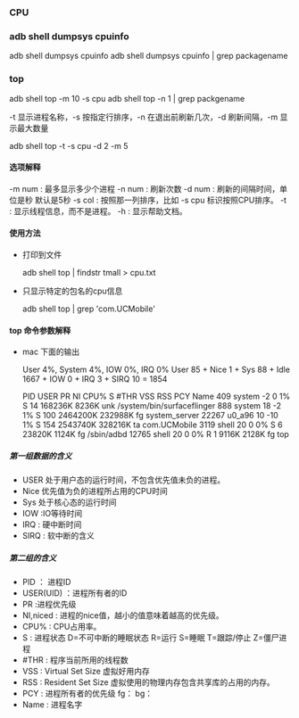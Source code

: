 ### CPU

### adb shell dumpsys cpuinfo

adb shell dumpsys cpuinfo
adb shell dumpsys cpuinfo | grep packagename

### top

adb shell top -m 10 -s cpu
adb shell top -n 1 | grep packgename


-t 显示进程名称，-s 按指定行排序，-n 在退出前刷新几次，-d 刷新间隔，-m 显示最大数量

adb shell top -t -s cpu -d 2 -m 5

#### 选项解释

-m num : 最多显示多少个进程
-n num : 刷新次数
-d num : 刷新的间隔时间，单位是秒 默认是5秒
-s col : 按照那一列排序，比如 -s cpu 标识按照CPU排序。
-t : 显示线程信息，而不是进程。
-h : 显示帮助文档。
#### 使用方法

* 打印到文件

   adb shell top | findstr tmall > cpu.txt

* 只显示特定的包名的cpu信息

  adb shell top | grep 'com.UCMobile'


#### top 命令参数解释

* mac 下面的输出


  User 4%, System 4%, IOW 0%, IRQ 0%
  User 85 + Nice 1 + Sys 88 + Idle 1667 + IOW 0 + IRQ 3 + SIRQ 10 = 1854

    PID USER     PR  NI CPU% S  #THR     VSS     RSS PCY Name
    409 system   -2   0   1% S    14 168236K   8236K unk /system/bin/surfaceflinger
    888 system   18  -2   1% S   100 2464200K 232988K  fg system_server
  22267 u0_a96   10 -10   1% S   154 2543740K 328216K  ta com.UCMobile
   3119 shell    20   0   0% S     6  23820K   1124K  fg /sbin/adbd
  12765 shell    20   0   0% R     1   9116K   2128K  fg top

##### 第一组数据的含义

* USER 处于用户态的运行时间，不包含优先值未负的进程。
* Nice 优先值为负的进程所占用的CPU时间
* Sys 处于核心态的运行时间
* IOW :IO等待时间
* IRQ : 硬中断时间
* SIRQ : 软中断的含义


##### 第二组的含义

* PID ： 进程ID
* USER(UID) ：进程所有者的ID
* PR :进程优先级
* NI,niced : 进程的nice值，越小的值意味着越高的优先级。
* CPU% : CPU占用率。
* S : 进程状态 D=不可中断的睡眠状态 R=运行 S=睡眠 T=跟踪/停止 Z=僵尸进程
* #THR : 程序当前所用的线程数
* VSS : Virtual Set Size 虚拟好用内存
* RSS : Resident Set Size 虚拟使用的物理内存包含共享库的占用的内存。
* PCY : 进程所有者的优先级 fg： bg：
* Name : 进程名字


